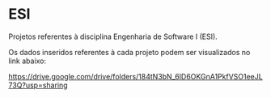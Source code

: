 # ESI
Projetos referentes à disciplina Engenharia de Software I (ESI).

Os dados inseridos referentes à cada projeto podem ser visualizados no link abaixo:

https://drive.google.com/drive/folders/184tN3bN_6ID6OKGnA1PkfVSO1eeJL73Q?usp=sharing
